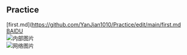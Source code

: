 ## Practice  
[first.md](https://github.com/YanJian1010/Practice/edit/main/first.md  
[BAIDU](https://www.baidu.com/)  
![内部图片](https://github.com/YanJian1010/Practice/edit/main/timg.jpg)  
![网络图片](http://p2.so.qhimgs1.com/t01742584c446e9f9f2.jpg)
